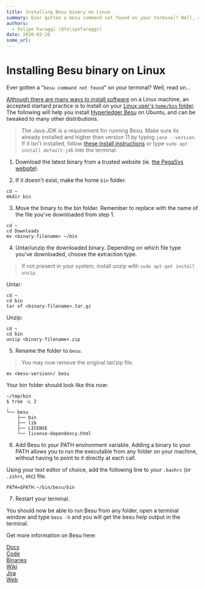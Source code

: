 ```yaml
---
title: Installing Besu binary on Linux
summary: Ever gotten a besu command not found on your terminal? Well, read on Although there are many ways to install software on a Linux machine, an accepted startard p
authors:
  - Felipe Faraggi (@felipefaraggi)
date: 2020-02-26
some_url: 
---
```


# Installing Besu binary on Linux

Ever gotten a "`besu command not found`" on your terminal? Well, read on...

[Although there are many ways to install software](https://askubuntu.com/questions/6897/where-to-install-programs) on a Linux machine, an accepted startard practice is to install on your [Linux user's `home/bin` folder](https://unix.stackexchange.com/questions/36871/where-should-a-local-executable-be-placed).
The following will help you install [Hyperledger Besu](http://besu.hyperledger.org/) on Ubuntu, and can be tweaked to many other distributions.

> The Java JDK is a requirement for running Besu. Make sure its already installed and higher than version 11 by typing `java --version`. If it isn't installed, follow [these install instructions](https://www.oracle.com/java/technologies/javase-downloads.html) or type `sudo apt install default-jdk` into the terminal.


1. Download the latest binary from a trusted website (ie. [the PegaSys website](https://pegasys.tech/solutions/hyperledger-besu/#downloads)).

2. If it doesn't exist, make the home `bin` folder.


```
cd ~
mkdir bin
```

3. Move the binary to the bin folder.
Remember to replace <binary-filename> with the name of the file you've downloaded from step 1.

```
cd ~
cd Downloads
mv <binary-filename> ~/bin
```

4. Untar/unzip the downloaded binary.
Depending on which file type you've downloaded, choose the extraction type.

> If not present in your system, install unzip with `sudo apt-get install unzip`.

Untar:

```
cd ~
cd bin
tar xf <binary-filename>.tar.gz
```

Unzip:

```
cd ~
cd bin
unzip <binary-filename>.zip
```

5. Rename the folder to `besu`.

> You may now remove the original tar/zip file.

```
mv <besu-version>/ besu
```


Your bin folder should look like this now:

``` 
~/tmp/bin
$ tree -L 2
.
└── besu
    ├── bin
    ├── lib
    ├── LICENSE
    └── license-dependency.html
```

6. Add Besu to your PATH environment variable.
Adding a binary to your PATH allows you to run the executable from any folder on your machine, without having to point to it directly at each call.

Using your text editor of choice, add the following line to your `.bashrc` (or `.zshrc`, etc) file.

```
PATH=$PATH:~/bin/besu/bin
```

7. Restart your terminal.

You should now be able to run Besu from any folder, open a terminal window and type `besu -h` and you will get the besu help output in the terminal.



Get more information on Besu here:

[Docs](http://besu.hyperledger.org/)  
[Code](https://github.com/hyperledger/besu)  
[Binaries](https://pegasys.tech/solutions/hyperledger-besu/#downloads)  
[Wiki](https://wiki.hyperledger.org/display/BESU/Hyperledger+Besu)  
[Jira](https://jira.hyperledger.org/projects/BESU/issues)  
[Web](https://pegasys.tech/solutions/hyperledger-besu/)  